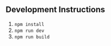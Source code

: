## Development Instructions

1. <code>npm install</code>
1. <code>npm run dev</code>
1. <code>npm run build</code>